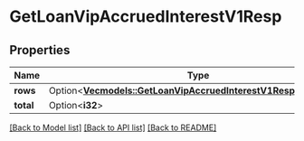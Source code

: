 # GetLoanVipAccruedInterestV1Resp

## Properties

Name | Type | Description | Notes
------------ | ------------- | ------------- | -------------
**rows** | Option<[**Vec<models::GetLoanVipAccruedInterestV1RespRowsInner>**](GetLoanVipAccruedInterestV1Resp_rows_inner.md)> |  | [optional]
**total** | Option<**i32**> |  | [optional]

[[Back to Model list]](../README.md#documentation-for-models) [[Back to API list]](../README.md#documentation-for-api-endpoints) [[Back to README]](../README.md)


